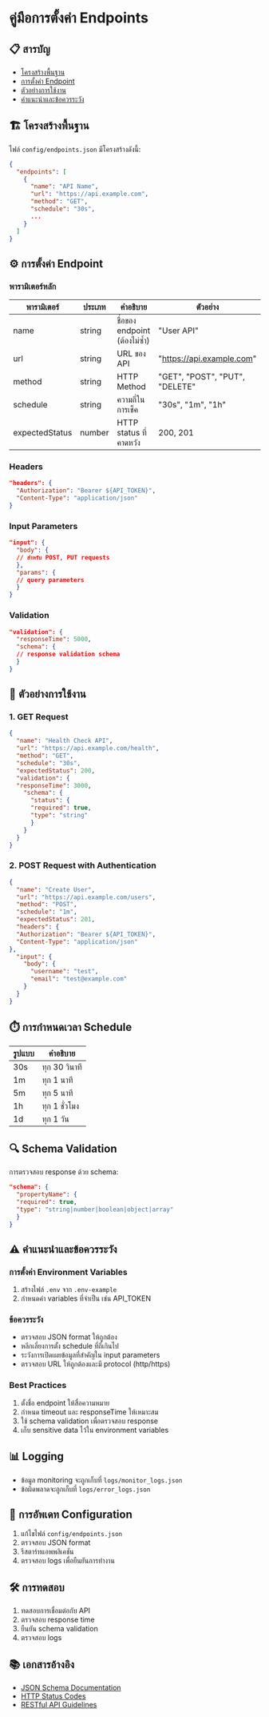 # คู่มือการตั้งค่า Endpoints

## 📋 สารบัญ
- [โครงสร้างพื้นฐาน](#โครงสร้างพื้นฐาน)
- [การตั้งค่า Endpoint](#การตั้งค่า-endpoint)
- [ตัวอย่างการใช้งาน](#ตัวอย่างการใช้งาน)
- [คำแนะนำและข้อควรระวัง](#คำแนะนำและข้อควรระวัง)

## 🏗️ โครงสร้างพื้นฐาน

ไฟล์ `config/endpoints.json` มีโครงสร้างดังนี้:
```json
{
  "endpoints": [
    {
      "name": "API Name",
      "url": "https://api.example.com",
      "method": "GET",
      "schedule": "30s",
      ...
    }
  ]
}
```

## ⚙️ การตั้งค่า Endpoint

### พารามิเตอร์หลัก
| พารามิเตอร์ | ประเภท | คำอธิบาย | ตัวอย่าง |
|------------|--------|----------|----------|
| name | string | ชื่อของ endpoint (ต้องไม่ซ้ำ) | "User API" |
| url | string | URL ของ API | "https://api.example.com" |
| method | string | HTTP Method | "GET", "POST", "PUT", "DELETE" |
| schedule | string | ความถี่ในการเช็ค | "30s", "1m", "1h" |
| expectedStatus | number | HTTP status ที่คาดหวัง | 200, 201 |

### Headers
```json
"headers": {
  "Authorization": "Bearer ${API_TOKEN}",
  "Content-Type": "application/json"
}
```

### Input Parameters
```json
"input": {
  "body": {
  // สำหรับ POST, PUT requests
  },
  "params": {
  // query parameters
  }
}
```

### Validation
```json
"validation": {
  "responseTime": 5000,
  "schema": {
  // response validation schema
  }
}
```

## 📝 ตัวอย่างการใช้งาน

### 1. GET Request
```json
{
  "name": "Health Check API",
  "url": "https://api.example.com/health",
  "method": "GET",
  "schedule": "30s",
  "expectedStatus": 200,
  "validation": {
  "responseTime": 3000,
    "schema": {
      "status": {
      "required": true,
      "type": "string"
      }
    }
  }
}
```

### 2. POST Request with Authentication
```json
{
  "name": "Create User",
  "url": "https://api.example.com/users",
  "method": "POST",
  "schedule": "1m",
  "expectedStatus": 201,
  "headers": {
  "Authorization": "Bearer ${API_TOKEN}",
  "Content-Type": "application/json"
},
  "input": {
    "body": {
      "username": "test",
      "email": "test@example.com"
    }
  }
}
```

## ⏱️ การกำหนดเวลา Schedule
| รูปแบบ | คำอธิบาย |
|--------|----------|
| 30s | ทุก 30 วินาที |
| 1m | ทุก 1 นาที |
| 5m | ทุก 5 นาที |
| 1h | ทุก 1 ชั่วโมง |
| 1d | ทุก 1 วัน |

## 🔍 Schema Validation
การตรวจสอบ response ด้วย schema:
```json
"schema": {
  "propertyName": {
  "required": true,
  "type": "string|number|boolean|object|array"
  }
}
```

## ⚠️ คำแนะนำและข้อควรระวัง

### การตั้งค่า Environment Variables
1. สร้างไฟล์ `.env` จาก `.env-example`
2. กำหนดค่า variables ที่จำเป็น เช่น API_TOKEN

### ข้อควรระวัง
- ตรวจสอบ JSON format ให้ถูกต้อง
- หลีกเลี่ยงการตั้ง schedule ที่ถี่เกินไป
- ระวังการเปิดเผยข้อมูลที่สำคัญใน input parameters
- ตรวจสอบ URL ให้ถูกต้องและมี protocol (http/https)

### Best Practices
1. ตั้งชื่อ endpoint ให้สื่อความหมาย
2. กำหนด timeout และ responseTime ให้เหมาะสม
3. ใช้ schema validation เพื่อตรวจสอบ response
4. เก็บ sensitive data ไว้ใน environment variables

## 📊 Logging
- ข้อมูล monitoring จะถูกเก็บที่ `logs/monitor_logs.json`
- ข้อผิดพลาดจะถูกเก็บที่ `logs/error_logs.json`

## 🔄 การอัพเดท Configuration
1. แก้ไขไฟล์ `config/endpoints.json`
2. ตรวจสอบ JSON format
3. รีสตาร์ทแอพพลิเคชัน
4. ตรวจสอบ logs เพื่อยืนยันการทำงาน

## 🛠️ การทดสอบ
1. ทดสอบการเชื่อมต่อกับ API
2. ตรวจสอบ response time
3. ยืนยัน schema validation
4. ตรวจสอบ logs

## 📚 เอกสารอ้างอิง
- [JSON Schema Documentation](https://json-schema.org/)
- [HTTP Status Codes](https://developer.mozilla.org/en-US/docs/Web/HTTP/Status)
- [RESTful API Guidelines](https://restfulapi.net/)
